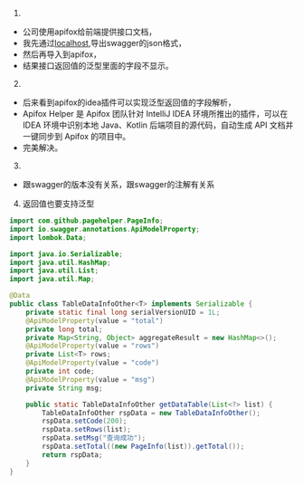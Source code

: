 1. 
  -  公司使用apifox给前端提供接口文档，
  -  我先通过[localhost](http://localhost:9604/v2/api-docs),导出swagger的json格式，
  -  然后再导入到apifox，
  -  结果接口返回值的泛型里面的字段不显示。
2. 
-  后来看到apifox的idea插件可以实现泛型返回值的字段解析，
-  Apifox Helper 是 Apifox 团队针对 IntelliJ IDEA 环境所推出的插件，可以在 IDEA 环境中识别本地 Java、Kotlin 后端项目的源代码，自动生成 API 文档并一键同步到 Apifox 的项目中。
-  完美解决。
3. 
-   跟swagger的版本没有关系，跟swagger的注解有关系
4. 返回值也要支持泛型
```java
import com.github.pagehelper.PageInfo;
import io.swagger.annotations.ApiModelProperty;
import lombok.Data;

import java.io.Serializable;
import java.util.HashMap;
import java.util.List;
import java.util.Map;

@Data
public class TableDataInfoOther<T> implements Serializable {
    private static final long serialVersionUID = 1L;
    @ApiModelProperty(value = "total")
    private long total;
    private Map<String, Object> aggregateResult = new HashMap<>();
    @ApiModelProperty(value = "rows")
    private List<T> rows;
    @ApiModelProperty(value = "code")
    private int code;
    @ApiModelProperty(value = "msg")
    private String msg;

    public static TableDataInfoOther getDataTable(List<?> list) {
        TableDataInfoOther rspData = new TableDataInfoOther();
        rspData.setCode(200);
        rspData.setRows(list);
        rspData.setMsg("查询成功");
        rspData.setTotal((new PageInfo(list)).getTotal());
        return rspData;
    }
}
```